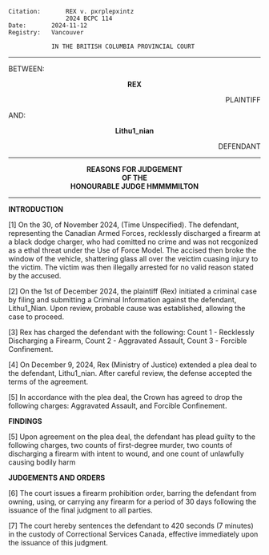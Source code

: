 	Citation:       REX v. pxrplepxintz
                	2024 BCPC 114
	Date:		2024-11-12
	Registry:	Vancouver

				IN THE BRITISH COLUMBIA PROVINCIAL COURT
</b></i>

---

BETWEEN:
<p align="center"><b>		REX				</b>
<p align="right">		PLAINTIFF
<p>				AND:
<p align="center"><b>	Lithu1_nian			</b>
<p align="right">		DEFENDANT

---
	
<p align="center"><b>		
				REASONS FOR JUDGEMENT
<br>				OF THE
<br>				HONOURABLE JUDGE HMMMMILTON

</b>

---

**INTRODUCTION**

[1] On the 30, of November 2024, (Time Unspecified). The defendant, representing the Canadian Armed Forces, recklessly discharged a firearm at a black dodge charger, who had comitted no crime and was not recgonized as a ethal threat under the Use of Force Model. The accised then broke the window of the vehicle, shattering glass all over the veictim cuasing injury to the victim. The victim was then illegally arrested for no valid reason stated by the accused.

[2] On the 1st of December 2024, the plaintiff (Rex) initiated a criminal case by filing and submitting a Criminal Information against the defendant, Lithu1_Nian. Upon review, probable cause was established, allowing the case to proceed.

[3] Rex has charged the defendant with the following: Count 1 - Recklessly Discharging a Firearm, Count 2 - Aggravated Assault, Count 3 - Forcible Confinement.

[4] On December 9, 2024, Rex (Ministry of Justice) extended a plea deal to the defendant, Lithu1_nian. After careful review, the defense accepted the terms of the agreement.

[5] In accordance with the plea deal, the Crown has agreed to drop the following charges: Aggravated Assault, and Forcible Confinement.

**FINDINGS**

[5] Upon agreement on the plea deal, the defendant has plead guilty to the following charges, two counts of first-degree murder, two counts of discharging a firearm with intent to wound, and one count of unlawfully causing bodily harm


**JUDGEMENTS AND ORDERS**

[6] The court issues a firearm prohibition order, barring the defendant from owning, using, or carrying any firearm for a period of 30 days following the issuance of the final judgment to all parties.

[7] The court hereby sentences the defendant to 420 seconds (7 minutes) in the custody of Correctional Services Canada, effective immediately upon the issuance of this judgment.
